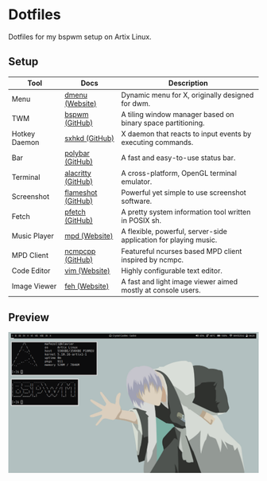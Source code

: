 # Dotfiles
Dotfiles for my bspwm setup on Artix Linux.

## Setup

| Tool    | Docs    | Description    |
|---------------- | --------------- | --------------- |
| Menu    | [dmenu (Website)](https://tools.suckless.org/dmenu/)    | Dynamic menu for X, originally designed for dwm.    |
| TWM    | [bspwm (GitHub)](https://github.com/baskerville/bspwm)    | A tiling window manager based on binary space partitioning.     |
| Hotkey Daemon   | [sxhkd (GitHub)](https://github.com/baskerville/sxhkd)  | X daemon that reacts to input events by executing commands.   |
| Bar   | [polybar (GitHub)](https://github.com/polybar/polybar)   | A fast and easy-to-use status bar.    |
| Terminal   | [alacritty (GitHub)](https://github.com/alacritty/alacritty)    | A cross-platform, OpenGL terminal emulator.    |
| Screenshot   | [flameshot (GitHub)](https://github.com/flameshot-org/flameshot)   | Powerful yet simple to use screenshot software.      |
| Fetch    | [pfetch (GitHub)](https://github.com/dylanaraps/pfetch)   | A pretty system information tool written in POSIX sh.   |
| Music Player    | [mpd (Website)](https://www.musicpd.org/)   | A flexible, powerful, server-side application for playing music.   |
| MPD Client    | [ncmpcpp (GitHub)](https://github.com/ncmpcpp/ncmpcpp)   | Featureful ncurses based MPD client inspired by ncmpc.   |
| Code Editor    | [vim (Website)](https://www.vim.org/)   | Highly configurable text editor.   |
| Image Viewer    | [feh (Website)](https://feh.finalrewind.org/)   | A fast and light image viewer aimed mostly at console users.   |

## Preview
![ginpreview.png](https://github.com/mafezoli/dotfiles/blob/main/previews/ginpreview.png)

